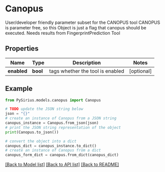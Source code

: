 # Canopus

User/developer friendly parameter subset for the CANOPUS tool  CANOPUS is parameter free, so this Object is just a flag that canopus should be executed.  Needs results from FingerprintPrediction Tool

## Properties

Name | Type | Description | Notes
------------ | ------------- | ------------- | -------------
**enabled** | **bool** | tags whether the tool is enabled | [optional] 

## Example

```python
from PySirius.models.canopus import Canopus

# TODO update the JSON string below
json = "{}"
# create an instance of Canopus from a JSON string
canopus_instance = Canopus.from_json(json)
# print the JSON string representation of the object
print(Canopus.to_json())

# convert the object into a dict
canopus_dict = canopus_instance.to_dict()
# create an instance of Canopus from a dict
canopus_form_dict = canopus.from_dict(canopus_dict)
```
[[Back to Model list]](../README.md#documentation-for-models) [[Back to API list]](../README.md#documentation-for-api-endpoints) [[Back to README]](../README.md)


